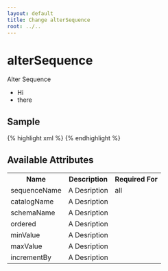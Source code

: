 ```yaml
---
layout: default
title: Change alterSequence
root: ../..
---
```


# alterSequence #

Alter Sequence

* Hi
* there

## Sample ##

{% highlight xml %}
<alterSequence catalogName="A String" incrementBy="371717" maxValue="371717" minValue="371717" ordered="true" schemaName="A String" sequenceName="A String"></alterSequence>
{% endhighlight %}

## Available Attributes ##

<table>
<tr><th>Name</th><th>Description</th><th>Required For</th></tr>
<tr><td>sequenceName</td><td>A Desription</td><td>all</td></tr>
<tr><td>catalogName</td><td>A Desription</td><td></td></tr>
<tr><td>schemaName</td><td>A Desription</td><td></td></tr>
<tr><td>ordered</td><td>A Desription</td><td></td></tr>
<tr><td>minValue</td><td>A Desription</td><td></td></tr>
<tr><td>maxValue</td><td>A Desription</td><td></td></tr>
<tr><td>incrementBy</td><td>A Desription</td><td></td></tr>
</table>
